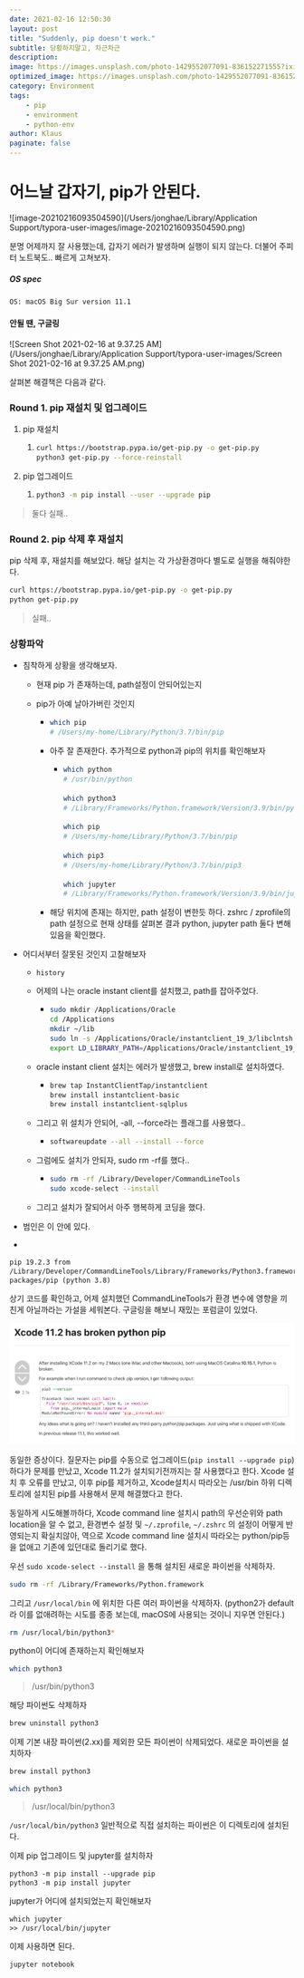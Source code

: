 ```yaml
---
date: 2021-02-16 12:50:30
layout: post
title: "Suddenly, pip doesn't work."
subtitle: 당황하지말고, 차근차근
description:
image: https://images.unsplash.com/photo-1429552077091-836152271555?ixid=MXwxMjA3fDB8MHxwaG90by1wYWdlfHx8fGVufDB8fHw%3D&ixlib=rb-1.2.1&auto=format&fit=crop&w=1832&q=80
optimized_image: https://images.unsplash.com/photo-1429552077091-836152271555?ixid=MXwxMjA3fDB8MHxwaG90by1wYWdlfHx8fGVufDB8fHw%3D&ixlib=rb-1.2.1&auto=format&fit=crop&w=1832&q=80
category: Environment
tags: 
    - pip
    - environment
    - python-env
author: Klaus
paginate: false
---
```



# 어느날 갑자기, pip가 안된다.



![image-20210216093504590](/Users/jonghae/Library/Application Support/typora-user-images/image-20210216093504590.png)

분명 어제까지 잘 사용했는데, 갑자기 에러가 발생하며 실행이 되지 않는다. 더불어 주피터 노트북도.. 빠르게 고쳐보자.



##### OS spec

```bash
OS: macOS Big Sur version 11.1
```





#### 안될 땐, 구글링

![Screen Shot 2021-02-16 at 9.37.25 AM](/Users/jonghae/Library/Application Support/typora-user-images/Screen Shot 2021-02-16 at 9.37.25 AM.png)



살펴본 해결책은 다음과 같다.



### Round 1. pip 재설치 및 업그레이드

1. pip 재설치

   1. ```bash
      curl https://bootstrap.pypa.io/get-pip.py -o get-pip.py
      python3 get-pip.py --force-reinstall
      ```

2. pip 업그레이드

   1. ```bash
      python3 -m pip install --user --upgrade pip
      ```

> 둘다 실패..



### Round 2. pip 삭제 후 재설치

pip 삭제 후, 재설치를 해보았다. 해당 설치는 각 가상환경마다 별도로 실행을 해줘야한다.

```bash
curl https://bootstrap.pypa.io/get-pip.py -o get-pip.py
python get-pip.py
```

> 실패..



### 상황파악

- 침착하게 상황을 생각해보자.

  - 현재 pip 가 존재하는데, path설정이 안되어있는지

  - pip가 아예 날아가버린 것인지

    - ```bash
      which pip
      # /Users/my-home/Library/Python/3.7/bin/pip
      ```

    - 아주 잘 존재한다. 추가적으로 python과 pip의 위치를 확인해보자

      - ```bash
        which python
        # /usr/bin/python
        
        which python3
        # /Library/Frameworks/Python.framework/Version/3.9/bin/python3
        
        which pip
        # /Users/my-home/Library/Python/3.7/bin/pip
        
        which pip3
        # /Users/my-home/Library/Python/3.7/bin/pip3
        
        which jupyter
        # /Library/Frameworks/Python.framework/Version/3.9/bin/jupyter
        ```

    - 해당 위치에 존재는 하지만, path 설정이 변한듯 하다. zshrc / zprofile의 path 설정으로 현재 상태를 살펴본 결과 python, jupyter path 둘다 변해 있음을 확인했다.





- 어디서부터 잘못된 것인지 고찰해보자

  - ```
    history
    ```

  - 어제의 나는 oracle instant client를 설치했고, path를 잡아주었다.

    - ```bash
      sudo mkdir /Applications/Oracle
      cd /Applications
      mkdir ~/lib
      sudo ln -s /Applications/Oracle/instantclient_19_3/libclntsh.dylib ~/lib/
      export LD_LIBRARY_PATH=/Applications/Oracle/instantclient_19_3:$LD_LIBRARY_PATH\nexport PATH=$LD_LIBRARY_PATH:$PATH
      ```

  - oracle instant client 설치는 에러가 발생했고, brew install로 설치하였다.

    - ```bash
      brew tap InstantClientTap/instantclient
      brew install instantclient-basic
      brew install instantclient-sqlplus
      ```

  - 그리고 위 설치가 안되어, -all, --force라는 플래그를 사용했다..

    - ```bash
      softwareupdate --all --install --force
      ```

  - 그럼에도 설치가 안되자, sudo rm -rf를 했다..

    - ```bash
      sudo rm -rf /Library/Developer/CommandLineTools
      sudo xcode-select --install
      ```

  - 그리고 설치가 잘되어서 아주 행복하게 코딩을 했다.

- 범인은 이 안에 있다.



- 

  ```
  pip 19.2.3 from /Library/Developer/CommandLineTools/Library/Frameworks/Python3.framework/Versions/3.8/lib/python3.8/site-packages/pip (python 3.8)
  ```

  상기 코드를 확인하고, 어제 설치했던 CommandLineTools가 환경 변수에 영향을 끼친게 아닐까라는 가설을 세워본다. 구글링을 해보니 재밌는 포럼글이 있었다.

![screenshot](./site/assets/../../../assets/postimg/Screen%20Shot%202021-02-16%20at%2010.01.19%20PM.png)

  동일한 증상이다. 질문자는 pip를 수동으로 업그레이드(`pip install --upgrade pip`)하다가 문제를 만났고, Xcode 11.2가 설치되기전까지는 잘 사용했다고 한다. Xcode 설치 후 오류를 만났고, 이후 pip를 제거하고, Xcode설치시 따라오는 /usr/bin 하위 디렉토리에 설치된 pip를 사용해서 문제 해결했다고 한다. 

  동일하게 시도해볼까하다, Xcode command line 설치시 path의 우선순위와 path location을 알 수 없고, 환경변수 설정 및 `~/.zprofile`,  `~/.zshrc` 의 설정이 어떻게 반영되는지 확실치않아, 역으로 Xcode command line 설치시 따라오는 python/pip등을 없애고 기존에 있던대로 돌리기로 했다.



우선 `sudo xcode-select --install` 을 통해 설치된 새로운 파이썬을 삭제하자.

```bash
sudo rm -rf /Library/Frameworks/Python.framework
```



그리고 `/usr/local/bin` 에 위치한 다른 여러 파이썬을 삭제하자. (python2가 default라 이를 없애려하는 시도를 종종 보는데, macOS에 사용되는 것이니 지우면 안된다.)

```bash
rm /usr/local/bin/python3*
```



python이 어디에 존재하는지 확인해보자

```bash
which python3
```

>  /usr/bin/python3

해당 파이썬도 삭제하자

```bash
brew uninstall python3
```



이제 기본 내장 파이썬(2.xx)를 제외한 모든 파이썬이 삭제되었다. 새로운 파이썬을 설치하자

```bash
brew install python3
```

```bash
which python3
```

> /usr/local/bin/python3

`/usr/local/bin/python3` 일반적으로 직접 설치하는 파이썬은 이 디렉토리에 설치된다.

이제 pip 업그레이드 및 jupyter를 설치하자

```
python3 -m pip install --upgrade pip
python3 -m pip install jupyter
```



jupyter가 어디에 설치되었는지 확인해보자

```
which jupyter
>> /usr/local/bin/jupyter
```



이제 사용하면 된다.

```
jupyter notebook
```






